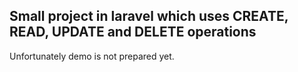 ## Small project in laravel which uses CREATE, READ, UPDATE and DELETE operations

Unfortunately demo is not prepared yet.
